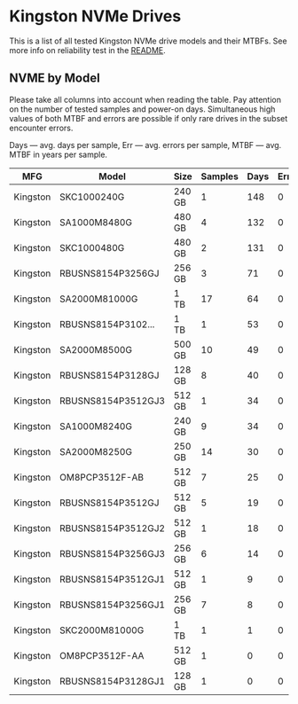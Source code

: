 Kingston NVMe Drives
====================

This is a list of all tested Kingston NVMe drive models and their MTBFs. See more
info on reliability test in the [README](https://github.com/linuxhw/SMART).

NVME by Model
------------

Please take all columns into account when reading the table. Pay attention on the
number of tested samples and power-on days. Simultaneous high values of both MTBF
and errors are possible if only rare drives in the subset encounter errors.

Days   — avg. days per sample,
Err    — avg. errors per sample,
MTBF   — avg. MTBF in years per sample.

| MFG       | Model              | Size   | Samples | Days  | Err   | MTBF   |
|-----------|--------------------|--------|---------|-------|-------|--------|
| Kingston  | SKC1000240G        | 240 GB | 1       | 148   | 0     | 0.41   |
| Kingston  | SA1000M8480G       | 480 GB | 4       | 132   | 0     | 0.36   |
| Kingston  | SKC1000480G        | 480 GB | 2       | 131   | 0     | 0.36   |
| Kingston  | RBUSNS8154P3256GJ  | 256 GB | 3       | 71    | 0     | 0.20   |
| Kingston  | SA2000M81000G      | 1 TB   | 17      | 64    | 0     | 0.18   |
| Kingston  | RBUSNS8154P3102... | 1 TB   | 1       | 53    | 0     | 0.15   |
| Kingston  | SA2000M8500G       | 500 GB | 10      | 49    | 0     | 0.14   |
| Kingston  | RBUSNS8154P3128GJ  | 128 GB | 8       | 40    | 0     | 0.11   |
| Kingston  | RBUSNS8154P3512GJ3 | 512 GB | 1       | 34    | 0     | 0.09   |
| Kingston  | SA1000M8240G       | 240 GB | 9       | 34    | 0     | 0.09   |
| Kingston  | SA2000M8250G       | 250 GB | 14      | 30    | 0     | 0.08   |
| Kingston  | OM8PCP3512F-AB     | 512 GB | 7       | 25    | 0     | 0.07   |
| Kingston  | RBUSNS8154P3512GJ  | 512 GB | 5       | 19    | 0     | 0.05   |
| Kingston  | RBUSNS8154P3512GJ2 | 512 GB | 1       | 18    | 0     | 0.05   |
| Kingston  | RBUSNS8154P3256GJ3 | 256 GB | 6       | 14    | 0     | 0.04   |
| Kingston  | RBUSNS8154P3512GJ1 | 512 GB | 1       | 9     | 0     | 0.03   |
| Kingston  | RBUSNS8154P3256GJ1 | 256 GB | 7       | 8     | 0     | 0.02   |
| Kingston  | SKC2000M81000G     | 1 TB   | 1       | 1     | 0     | 0.00   |
| Kingston  | OM8PCP3512F-AA     | 512 GB | 1       | 0     | 0     | 0.00   |
| Kingston  | RBUSNS8154P3128GJ1 | 128 GB | 1       | 0     | 0     | 0.00   |
